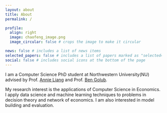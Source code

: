 ```yaml
---
layout: about
title: About
permalink: /

profile:
  align: right
  image: chaofeng_image.png
  image_circular: false # crops the image to make it circular

news: false # includes a list of news items
selected_papers: false # includes a list of papers marked as "selected={true}"
social: false # includes social icons at the bottom of the page
---
```


I am a Computer Science PhD student at Northwestern University(NU) advised by Prof. [Annie Liang](https://www.anniehliang.com/) and Prof. [Ben Golub](https://bengolub.net/).

My research interest is the applications of Computer Science in Economics. I apply data science and machine learning techniques to problems in decision theory and network of economics. I am also interested in model building and evaluation.